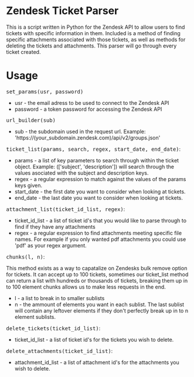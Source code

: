 # Zendesk Ticket Parser

This is a script written in Python for the Zendesk API to allow users to find tickets with specific information in them. Included is a method of finding specific attachments associated with those tickets, as well as methods for deleting the tickets and attachments. This parser will go through every ticket created.

# Usage

<tt>set_params(usr, password)</tt>
<ul>
<li>usr - the email adress to be used to connect to the Zendesk API</li>
<li>password - a token password for accessing the Zendesk API</li>
</ul>

<tt>url_builder(sub)</tt>
<ul>
<li>sub - the subdomain used in the request url. Example: 'https://(your_subdomain.zendesk.com)/api/v2/groups.json'</li>
</ul>

<tt>ticket_list(params, search, regex, start_date, end_date)</tt>:
<ul>
<li>params - a list of key parameters to search through within the ticket object. Example: (['subject', 'description']) will search through the values asociated with the subject and description keys.</li>
<li>regex - a regular expression to match against the values of the params keys given.</li>
<li>start_date - the first date you want to consider when looking at tickets.</li>
<li>end_date - the last date you want to consider when looking at tickets.</li>
</ul>

<tt>attachment_list(ticket_id_list, regex)</tt>:
<ul>
<li>ticket_id_list - a list of ticket id's that you would like to parse through to find if they have any attachments</li>
<li>regex - a regular expression to find attachments meeting specific file names. For example if you only wanted pdf attachments you could use 'pdf' as your regex argument.</li>
</ul

<tt>chunks(l, n)</tt>:
<p>This method exists as a way to capatalize on Zendesks bulk remove option for tickets. It can accept up to 100 tickets, sometimes our ticket_list method can return a list with hundreds or thousands of tickets, breaking them up in to 100 element chunks allows us to make less requests in the end.</p>
<ul>
<li>l - a list to break in to smaller sublists</li>
<li>n - the ammount of elements you want in each sublist. The last sublist will contain any leftover elements if they don't perfectly break up in to n element sublists.</li>
</ul>

<tt>delete_tickets(ticket_id_list)</tt>:
<ul>
<li>ticket_id_list - a list of ticket id's for the tickets you wish to delete.</li>
</ul>

<tt>delete_attachments(ticket_id_list)</tt>:
<ul>
<li>attachment_id_list - a list of attachment id's for the attachments you wish to delete.</li>
</ul>
